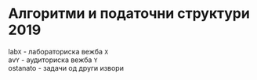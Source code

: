 # Алгоритми и податочни структури 2019

lab`X` - лабораториска вежба `X` <br/>
av`Y` - аудиториска вежба `Y` <br/>
ostanato - задачи од други извори <br/>
